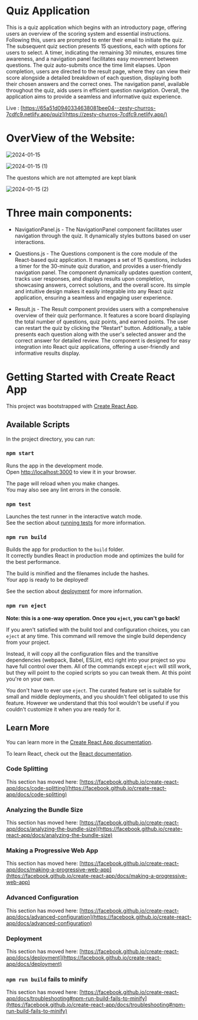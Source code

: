 # Quiz Application

This is a quiz application which begins with an introductory page, offering users an overview of the scoring system and essential instructions. Following this, users are prompted to enter their email to initiate the quiz. The subsequent quiz section presents 15 questions, each with options for users to select. A timer, indicating the remaining 30 minutes, ensures time awareness, and a navigation panel facilitates easy movement between questions. The quiz auto-submits once the time limit elapses. Upon completion, users are directed to the result page, where they can view their score alongside a detailed breakdown of each question, displaying both their chosen answers and the correct ones. The navigation panel, available throughout the quiz, aids users in efficient question navigation. Overall, the application aims to provide a seamless and informative quiz experience.

Live : [https://65a51d0940334638081bee04--zesty-churros-7cdfc9.netlify.app/quiz](https://zesty-churros-7cdfc9.netlify.app/)

# OverView of the Website:


![2024-01-15](https://github.com/Moumita2002/quiz/assets/102172188/5fef466e-67e0-4a5c-b49b-66640cf8c203)


![2024-01-15 (1)](https://github.com/Moumita2002/quiz/assets/102172188/9a075040-8e8c-4d04-8ad0-560b59eb2a45)

The questons which are not attempted are kept blank

![2024-01-15 (2)](https://github.com/Moumita2002/quiz/assets/102172188/c623fda0-290d-461e-aeb7-246006c3d05e)


# Three main components:

- NavigationPanel.js - The NavigationPanel component facilitates user navigation through the quiz. It dynamically styles buttons based on user interactions.

- Questions.js - The Questions component is the core module of the React-based quiz application. It manages a set of 15 questions, includes a timer for the 30-minute quiz duration, and provides a user-friendly navigation panel. The component dynamically updates question content, tracks user responses, and displays results upon completion, showcasing answers, correct solutions, and the overall score. Its simple and intuitive design makes it easily integrable into any React quiz application, ensuring a seamless and engaging user experience.

- Result.js - The Result component provides users with a comprehensive overview of their quiz performance. It features a score board displaying the total number of questions, quiz points, and earned points. The user can restart the quiz by clicking the "Restart" button. Additionally, a table presents each question along with the user's selected answer and the correct answer for detailed review. The component is designed for easy integration into React quiz applications, offering a user-friendly and informative results display.

# Getting Started with Create React App

This project was bootstrapped with [Create React App](https://github.com/facebook/create-react-app).

## Available Scripts

In the project directory, you can run:

### `npm start`

Runs the app in the development mode.\
Open [http://localhost:3000](http://localhost:3000) to view it in your browser.

The page will reload when you make changes.\
You may also see any lint errors in the console.

### `npm test`

Launches the test runner in the interactive watch mode.\
See the section about [running tests](https://facebook.github.io/create-react-app/docs/running-tests) for more information.

### `npm run build`

Builds the app for production to the `build` folder.\
It correctly bundles React in production mode and optimizes the build for the best performance.

The build is minified and the filenames include the hashes.\
Your app is ready to be deployed!

See the section about [deployment](https://facebook.github.io/create-react-app/docs/deployment) for more information.

### `npm run eject`

**Note: this is a one-way operation. Once you `eject`, you can't go back!**

If you aren't satisfied with the build tool and configuration choices, you can `eject` at any time. This command will remove the single build dependency from your project.

Instead, it will copy all the configuration files and the transitive dependencies (webpack, Babel, ESLint, etc) right into your project so you have full control over them. All of the commands except `eject` will still work, but they will point to the copied scripts so you can tweak them. At this point you're on your own.

You don't have to ever use `eject`. The curated feature set is suitable for small and middle deployments, and you shouldn't feel obligated to use this feature. However we understand that this tool wouldn't be useful if you couldn't customize it when you are ready for it.

## Learn More

You can learn more in the [Create React App documentation](https://facebook.github.io/create-react-app/docs/getting-started).

To learn React, check out the [React documentation](https://reactjs.org/).

### Code Splitting

This section has moved here: [https://facebook.github.io/create-react-app/docs/code-splitting](https://facebook.github.io/create-react-app/docs/code-splitting)

### Analyzing the Bundle Size

This section has moved here: [https://facebook.github.io/create-react-app/docs/analyzing-the-bundle-size](https://facebook.github.io/create-react-app/docs/analyzing-the-bundle-size)

### Making a Progressive Web App

This section has moved here: [https://facebook.github.io/create-react-app/docs/making-a-progressive-web-app](https://facebook.github.io/create-react-app/docs/making-a-progressive-web-app)

### Advanced Configuration

This section has moved here: [https://facebook.github.io/create-react-app/docs/advanced-configuration](https://facebook.github.io/create-react-app/docs/advanced-configuration)

### Deployment

This section has moved here: [https://facebook.github.io/create-react-app/docs/deployment](https://facebook.github.io/create-react-app/docs/deployment)

### `npm run build` fails to minify

This section has moved here: [https://facebook.github.io/create-react-app/docs/troubleshooting#npm-run-build-fails-to-minify](https://facebook.github.io/create-react-app/docs/troubleshooting#npm-run-build-fails-to-minify)
